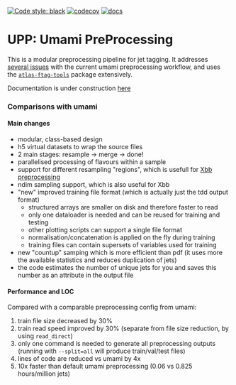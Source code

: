 [![Code style: black](https://img.shields.io/badge/code%20style-black-000000.svg)](https://github.com/psf/black)
[![codecov](https://codecov.io/gh/umami-hep/umami-preprocessing/graph/badge.svg?token=K8MJI20UZO)](https://codecov.io/gh/umami-hep/umami-preprocessing)
[![docs](https://img.shields.io/badge/info-documentation-informational)](https://umami-hep.github.io/umami-preprocessing//)


# UPP: Umami PreProcessing

This is a modular preprocessing pipeline for jet tagging.
It addresses [several issues](https://gitlab.cern.ch/atlas-flavor-tagging-tools/algorithms/umami/-/issues/?label_name%5B%5D=Preprocessing) with the current umami preprocessing workflow, and uses the [`atlas-ftag-tools`](https://github.com/umami-hep/atlas-ftag-tools/) package extensively.

Documentation is under construction [here](https://umami-hep.github.io/umami-preprocessing/)


### Comparisons with umami

#### Main changes

- modular, class-based design
- h5 virtual datasets to wrap the source files
- 2 main stages: resample -> merge -> done!
- parallelised processing of flavours within a sample
- support for different resampling "regions", which is usefull for [Xbb preprocessing](https://gitlab.cern.ch/atlas-flavor-tagging-tools/algorithms/umami/-/issues/225)
- ndim sampling support, which is also useful for Xbb
- "new" improved training file format (which is actually just the tdd output format)
    - structured arrays are smaller on disk and therefore faster to read
    - only one dataloader is needed and can be reused for training and testing
    - other plotting scripts can support a single file format
    - normalisation/concatenation is applied on the fly during training
    - training files can contain supersets of variables used for training
- new "countup" samping which is more efficient than pdf (it uses more the available statistics and reduces duplication of jets)
- the code estimates the number of unique jets for you and saves this number as an attribute in the output file


#### Performance and LOC

Compared with a comparable preprocessing config from umami:

1. train file size decreased by 30%
2. train read speed improved by 30% (separate from file size reduction, by using `read_direct`)
3. only one command is needed to generate all preprocessing outputs (running with `--split=all` will produce train/val/test files)
4. lines of code are reduced vs umami by 4x
5. 10x faster than default umami preprocessing (0.06 vs 0.825 hours/million jets)


